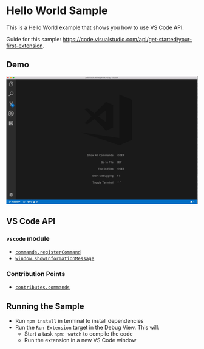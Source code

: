 # Hello World Sample

This is a Hello World example that shows you how to use VS Code API.

Guide for this sample: https://code.visualstudio.com/api/get-started/your-first-extension.

## Demo

![demo](demo.gif)

## VS Code API

### `vscode` module

- [`commands.registerCommand`](https://code.visualstudio.com/api/references/vscode-api#commands.registerCommand)
- [`window.showInformationMessage`](https://code.visualstudio.com/api/references/vscode-api#window.showInformationMessage)

### Contribution Points

- [`contributes.commands`](https://code.visualstudio.com/api/references/contribution-points#contributes.commands)

## Running the Sample

- Run `npm install` in terminal to install dependencies
- Run the `Run Extension` target in the Debug View. This will:
	- Start a task `npm: watch` to compile the code
	- Run the extension in a new VS Code window
